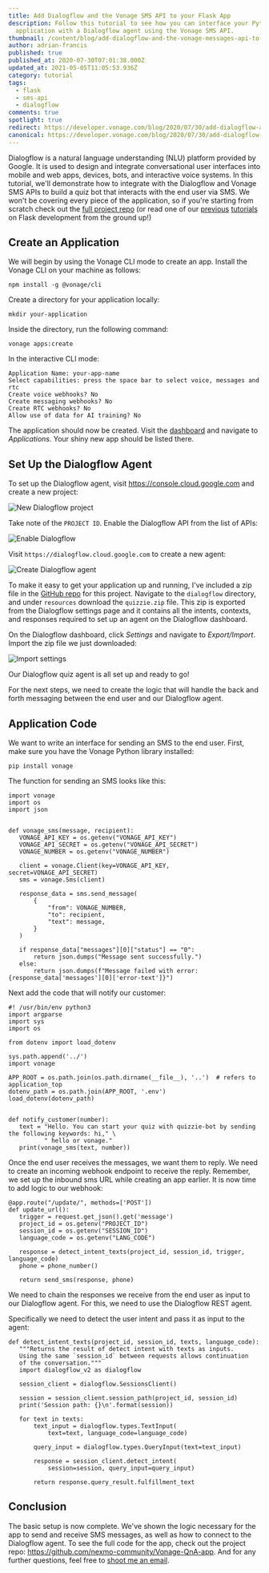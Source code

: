 ```yaml
---
title: Add Dialogflow and the Vonage SMS API to your Flask App
description: Follow this tutorial to see how you can interface your Python Flask
  application with a Dialogflow agent using the Vonage SMS API.
thumbnail: /content/blog/add-dialogflow-and-the-vonage-messages-api-to-your-flask-app-dr/Blog_Question-Game_Dialogflow-API_1200x600.png
author: adrian-francis
published: true
published_at: 2020-07-30T07:01:38.000Z
updated_at: 2021-05-05T11:05:53.936Z
category: tutorial
tags:
  - flask
  - sms-api
  - dialogflow
comments: true
spotlight: true
redirect: https://developer.vonage.com/blog/2020/07/30/add-dialogflow-and-the-vonage-messages-api-to-your-flask-app-dr
canonical: https://developer.vonage.com/blog/2020/07/30/add-dialogflow-and-the-vonage-messages-api-to-your-flask-app-dr
---
```

Dialogflow is a natural language understanding (NLU) platform provided by Google. It is used to design and integrate conversational user interfaces into mobile and web apps, devices, bots, and interactive voice systems. In this tutorial, we'll demonstrate how to integrate with the Dialogflow and Vonage SMS APIs to build a quiz bot that interacts with the end user via SMS. We won't be covering every piece of the application, so if you're starting from scratch check out the [full project repo](https://github.com/nexmo-community/Vonage-QnA-app) (or read one of our [previous](https://www.nexmo.com/blog/2020/01/03/use-python-and-flask-to-manage-queues-via-sms-dr) [tutorials](https://www.nexmo.com/blog/2020/02/24/nightscout-notification-nexmo-dr) on Flask development from the ground up!)

<sign-up number></sign-up>

## Create an Application

 We will begin by using the Vonage CLI mode to create an app. Install the Vonage CLI on your machine as follows:

```
npm install -g @vonage/cli
```

Create a directory for your application locally: 

```
mkdir your-application
```

Inside the directory, run the following command:

```
vonage apps:create
```

In the interactive CLI mode:

```
Application Name: your-app-name
Select capabilities: press the space bar to select voice, messages and rtc
Create voice webhooks? No
Create messaging webhooks? No
Create RTC webhooks? No
Allow use of data for AI training? No
```

The application should now be created. Visit the [dashboard](https://dashboard.nexmo.com) and navigate to *Applications*. Your shiny new app should be listed there.

## Set Up the Dialogflow Agent

To set up the Dialogflow agent, visit <https://console.cloud.google.com> and create a new project:

![New Dialogflow project](/content/blog/add-dialogflow-and-the-vonage-sms-api-to-your-flask-app/df-new-project.png "New Dialogflow project")

Take note of the `PROJECT ID`. Enable the Dialogflow API from the list of APIs:

![Enable Dialogflow](/content/blog/add-dialogflow-and-the-vonage-sms-api-to-your-flask-app/df-enable.png "Enable Dialogflow")

Visit `https://dialogflow.cloud.google.com` to create a new agent:

![Create Dialogflow agent](/content/blog/add-dialogflow-and-the-vonage-sms-api-to-your-flask-app/df-save-agent.png "Create Dialogflow agent")

To make it easy to get your application up and running, I've included a zip file in the [GitHub repo](https://github.com/nexmo-community/Vonage-QnA-app) for this project. Navigate to the `dialogflow` directory, and under `resources` download the `quizzie.zip` file. This zip is exported from the Dialogflow settings page and it contains all the intents, contexts, and responses required to set up an agent on the Dialogflow dashboard.

On the Dialogflow dashboard, click *Settings* and navigate to *Export/Import*. Import the zip file we just downloaded:

![Import settings](/content/blog/add-dialogflow-and-the-vonage-sms-api-to-your-flask-app/df-import.png "Import settings")

Our Dialogflow quiz agent is all set up and ready to go!

For the next steps, we need to create the logic that will handle the back and forth messaging between the end user and our Dialogflow agent.

## Application Code

We want to write an interface for sending an SMS to the end user. First, make sure you have the Vonage Python library installed:

```
pip install vonage
```

The function for sending an SMS looks like this:

```
import vonage
import os
import json


def vonage_sms(message, recipient):
   VONAGE_API_KEY = os.getenv("VONAGE_API_KEY")
   VONAGE_API_SECRET = os.getenv("VONAGE_API_SECRET")
   VONAGE_NUMBER = os.getenv("VONAGE_NUMBER")

   client = vonage.Client(key=VONAGE_API_KEY, secret=VONAGE_API_SECRET)
   sms = vonage.Sms(client)

   response_data = sms.send_message(
       {
           "from": VONAGE_NUMBER,
           "to": recipient,
           "text": message,
       }
   )

   if response_data["messages"][0]["status"] == "0":
       return json.dumps("Message sent successfully.")
   else:
       return json.dumps(f"Message failed with error: {response_data['messages'][0]['error-text']}")
```

Next add the code that will notify our customer:

```
#! /usr/bin/env python3
import argparse
import sys
import os

from dotenv import load_dotenv

sys.path.append('../')
import vonage

APP_ROOT = os.path.join(os.path.dirname(__file__), '..')  # refers to application_top
dotenv_path = os.path.join(APP_ROOT, '.env')
load_dotenv(dotenv_path)


def notify_customer(number):
   text = "Hello. You can start your quiz with quizzie-bot by sending the following keywords: hi," \
          " hello or vonage."
   print(vonage_sms(text, number))
```

Once the end user receives the messages, we want them to reply. We need to create an incoming webhook endpoint to receive the reply. Remember, we set up the inbound sms URL while creating an app earlier. It is now time to add logic to our webhook:

```
@app.route("/update/", methods=['POST'])
def update_url():
   trigger = request.get_json().get('message')
   project_id = os.getenv("PROJECT_ID")
   session_id = os.getenv("SESSION_ID")
   language_code = os.getenv("LANG_CODE")

   response = detect_intent_texts(project_id, session_id, trigger, language_code)
   phone = phone_number()

   return send_sms(response, phone)
```

We need to chain the responses we receive from the end user as input to our Dialogflow agent. For this, we need to use the Dialogflow REST agent.

Specifically we need to detect the user intent and pass it as input to the agent:

```
def detect_intent_texts(project_id, session_id, texts, language_code):
   """Returns the result of detect intent with texts as inputs.
   Using the same `session_id` between requests allows continuation
   of the conversation."""
   import dialogflow_v2 as dialogflow

   session_client = dialogflow.SessionsClient()

   session = session_client.session_path(project_id, session_id)
   print('Session path: {}\n'.format(session))

   for text in texts:
       text_input = dialogflow.types.TextInput(
           text=text, language_code=language_code)

       query_input = dialogflow.types.QueryInput(text=text_input)

       response = session_client.detect_intent(
           session=session, query_input=query_input)

       return response.query_result.fulfillment_text
```

## Conclusion

The basic setup is now complete. We've shown the logic necessary for the app to send and receive SMS messages, as well as how to connect to the Dialogflow agent. To see the full code for the app, check out the project repo: <https://github.com/nexmo-community/Vonage-QnA-app>. And for any further questions, feel free to [shoot me an email](mailto:adriannduva@gmail.com).